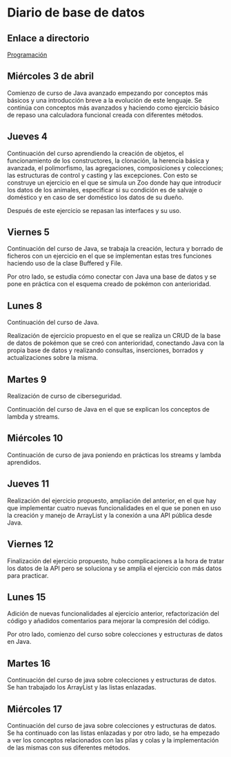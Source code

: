 # Diario de base de datos

## Enlace a directorio 

[Programación](https://github.com/Manumdt/FPDUAL_MMdT/tree/main/Programación)

## Miércoles 3 de abril

Comienzo de curso de Java avanzado empezando por conceptos más básicos y una introducción breve a la evolución de este lenguaje. Se continúa con conceptos más avanzados y haciendo como ejercicio básico de repaso una calculadora funcional creada con diferentes métodos.

## Jueves 4

Continuación del curso aprendiendo la creación de objetos, el funcionamiento de los constructores, la clonación, la herencia básica y avanzada, el polimorfismo, las agregaciones, composiciones y colecciones; las estructuras de control y casting y las excepciones. Con esto se construye un ejercicio en el que se simula un Zoo donde hay que introducir los datos de los animales, especificar si su condición es de salvaje o doméstico y en caso de ser doméstico los datos de su dueño.

Después de este ejercicio se repasan las interfaces y su uso.

## Viernes 5

Continuación del curso de Java, se trabaja la creación, lectura y borrado de ficheros con un ejercicio en el que se implementan estas tres funciones haciendo uso de la clase Buffered y File.

Por otro lado, se estudia cómo conectar con Java una base de datos y se pone en práctica con el esquema creado de pokémon con anterioridad.

## Lunes 8

Continuación del curso de Java.

Realización de ejercicio propuesto en el que se realiza un CRUD de la base de datos de pokémon que se creó con anterioridad, conectando Java con la propia base de datos y realizando consultas, inserciones, borrados y actualizaciones sobre la misma.

## Martes 9

Realización de curso de ciberseguridad.

Continuación del curso de Java en el que se explican los conceptos de lambda y streams.

## Miércoles 10

Continuación de curso de java poniendo en prácticas los streams y lambda aprendidos.

## Jueves 11

Realización del ejercicio propuesto, ampliación del anterior, en el que hay que implementar cuatro nuevas funcionalidades en el que se ponen en uso la creación y manejo de ArrayList y la conexión a una API pública desde Java.

## Viernes 12

Finalización del ejercicio propuesto, hubo complicaciones a la hora de tratar los datos de la API pero se soluciona y se amplía el ejercicio con más datos para practicar.

## Lunes 15

Adición de nuevas funcionalidades al ejercicio anterior, refactorización del código y añadidos comentarios para mejorar la compresión del código.

Por otro lado, comienzo del curso sobre colecciones y estructuras de datos en Java.

## Martes 16

Continuación del curso de java sobre colecciones y estructuras de datos. Se han trabajado los ArrayList y las listas enlazadas.

## Miércoles 17

Continuación del curso de java sobre colecciones y estructuras de datos. Se ha continuado con las listas enlazadas y por otro lado, se ha empezado a ver los conceptos relacionados con las pilas y colas y la implementación de las mismas con sus diferentes métodos.